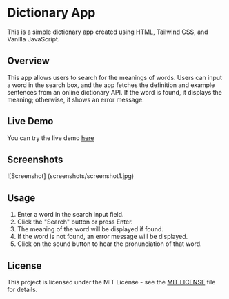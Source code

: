 # Dictionary App

This is a simple dictionary app created using HTML, Tailwind CSS, and Vanilla JavaScript.

## Overview

This app allows users to search for the meanings of words. Users can input a word in the search box, and the app fetches the definition and example sentences from an online dictionary API. If the word is found, it displays the meaning; otherwise, it shows an error message.

## Live Demo

You can try the live demo [here](https://roshan-metrix.github.io/Dictionary/)

## Screenshots

![Screenshot] (screenshots/screenshot1.jpg)

## Usage

1. Enter a word in the search input field.
2. Click the "Search" button or press Enter.
3. The meaning of the word will be displayed if found.
4. If the word is not found, an error message will be displayed.
5. Click on the sound button to hear the pronunciation of that word.

## License

This project is licensed under the MIT License - see the [MIT LICENSE](license.txt) file for details.
